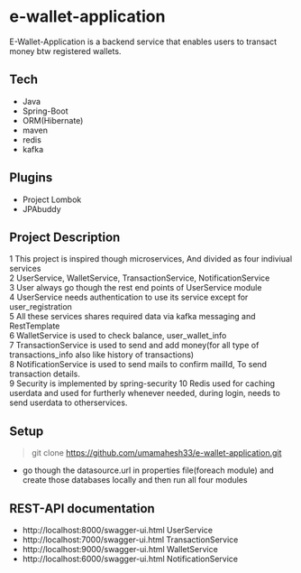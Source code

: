 # e-wallet-application

E-Wallet-Application is a backend service that enables users to transact money btw registered wallets.

## Tech
- Java
- Spring-Boot
- ORM(Hibernate)
- maven
- redis
- kafka

## Plugins
- Project Lombok
- JPAbuddy

## Project Description
1 This project is inspired though microservices, And divided as four indiviual services <br>
2 UserService, WalletService, TransactionService, NotificationService <br>
3 User always go though the rest end points of UserService module <br>
4 UserService needs authentication to use its service except for user_registration<br>
5 All these services shares required data via kafka messaging and RestTemplate<br>
6 WalletService is used to check balance, user_wallet_info<br>
7 TransactionService is used to send and add money(for all type of transactions_info also like history of transactions)<br>
8 NotificationService is used to send mails to confirm mailId, To send transaction details.<br>
9 Security is implemented by spring-security
10 Redis used for caching userdata and used for furtherly whenever needed, during login, needs to send userdata to otherservices.

## Setup
>git clone https://github.com/umamahesh33/e-wallet-application.git
- go though the datasource.url in properties file(foreach module) and create those databases locally and then run all four modules

## REST-API documentation
- http://localhost:8000/swagger-ui.html  UserService
- http://localhost:7000/swagger-ui.html  TransactionService
- http://localhost:9000/swagger-ui.html  WalletService
- http://localhost:6000/swagger-ui.html  NotificationService

